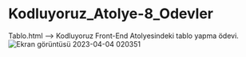 # Kodluyoruz_Atolye-8_Odevler
Tablo.html --> Kodluyoruz Front-End Atolyesindeki tablo yapma ödevi.
![Ekran görüntüsü 2023-04-04 020351](https://user-images.githubusercontent.com/113829300/229646671-8c5bf0ea-a08f-43fd-8b25-4958526486bc.png)
